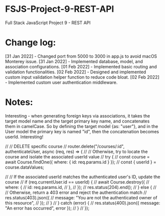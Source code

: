 # FSJS-Project-9-REST-API

Full Stack JavaScript Project 9 - REST API

# Change log:

[31 Jan 2022] - Changed port from 5000 to 3000 in app.js to avoid macOS Monterey issue.
[31 Jan 2022] - Implemented database, model, and association configurations.
[01 Feb 2022] - Implemented basic routing and validation functionalities.
[02 Feb 2022] - Designed and implemented custom input validation helper function to reduce code bloat.
[02 Feb 2022] - Implemented custom user authentication middleware.

# Notes:

Interesting - when generating foreign keys via associations, it takes the target model name and the target primary key name, and concatenates them in camelCase. So by defining the target model {as: "user"}, and in the User model the primary key is named "id", then the concatenation becomes userId. Interesting!

// // DELETE specific course
// router.delete("/courses/:id", authenticateUser, async (req, res) => {
// // Otherwise, try to locate the course and isolate the associated userId value
// try {
// const course = await Course.findOne({ where: { id: req.params.id } });
// const { userId } = course.dataValues;

// // If the associated userId matches the authenticated user's ID, update the course
// if (req.currentUser.id == userId) {
// await Course.destroy({
// where: {
// id: req.params.id,
// },
// });
// res.status(204).end();
// } else {
// // Otherwise, return a 403 error and reject the authentication match
// res.status(403).json({
// message: "You are not the authenticated owner of this resource",
// });
// }
// } catch (error) {
// res.status(400).json({ message: "An error has occurred", error });
// }
// });
